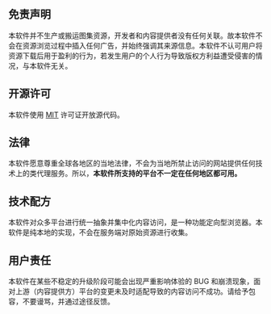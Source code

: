 ## 免责声明
本软件并不生产或搬运图集资源，开发者和内容提供者没有任何关联。故本软件不会在资源浏览过程中插入任何广告，并始终强调其来源信息。本软件不认可用户将资源下载后用于盈利的行为，若发生用户的个人行为导致版权方利益遭受侵害的情况，与本软件无关。

## 开源许可
本软件使用 [MIT](https://opensource.org/licenses/MIT) 许可证开放源代码。

## 法律
本软件愿意尊重全球各地区的当地法律，不会为当地所禁止访问的网站提供任何技术上的类代理服务。所以，**本软件所支持的平台不一定在任何地区都可用。**

## 技术配方
本软件对众多平台进行统一抽象并集中化内容访问，是一种功能定向型浏览器。本软件是纯本地的实现，不会在服务端对原始资源进行收集。

## 用户责任
本软件在某些不稳定的升级阶段可能会出现严重影响体验的 BUG 和崩溃现象，面对上游（内容提供方）平台的变更未及时适配导致的内容访问不成功。请给予包容，不要谩骂，并通过途径反馈。